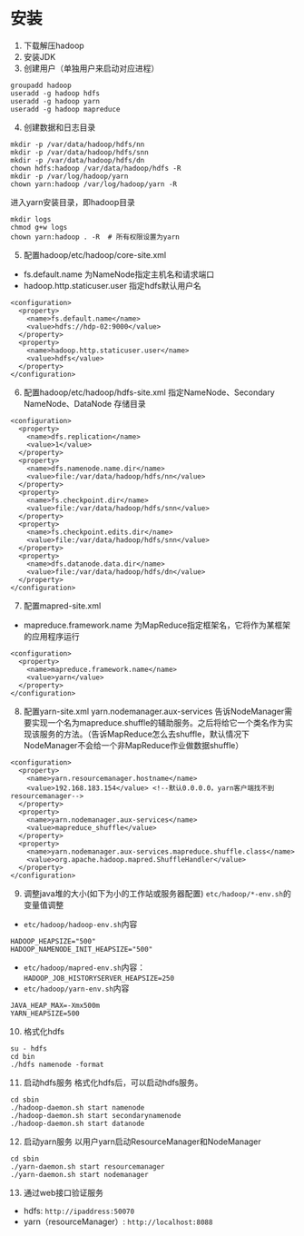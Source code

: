 # 安装

1. 下载解压hadoop
2. 安装JDK
3. 创建用户（单独用户来启动对应进程）
```
groupadd hadoop
useradd -g hadoop hdfs
useradd -g hadoop yarn
useradd -g hadoop mapreduce
```
4. 创建数据和日志目录
```
mkdir -p /var/data/hadoop/hdfs/nn
mkdir -p /var/data/hadoop/hdfs/snn
mkdir -p /var/data/hadoop/hdfs/dn
chown hdfs:hadoop /var/data/hadoop/hdfs -R
mkdir -p /var/log/hadoop/yarn
chown yarn:hadoop /var/log/hadoop/yarn -R
```
进入yarn安装目录，即hadoop目录
```
mkdir logs
chmod g+w logs
chown yarn:hadoop . -R  # 所有权限设置为yarn
```
5. 配置hadoop/etc/hadoop/core-site.xml
  * fs.default.name 为NameNode指定主机名和请求端口
  * hadoop.http.staticuser.user 指定hdfs默认用户名
```
<configuration>
  <property>
    <name>fs.default.name</name>
    <value>hdfs://hdp-02:9000</value>
  </property>
  <property>
    <name>hadoop.http.staticuser.user</name>
    <value>hdfs</value>
  </property>
</configuration>
```
6. 配置hadoop/etc/hadoop/hdfs-site.xml
指定NameNode、Secondary NameNode、DataNode 存储目录
```
<configuration>
  <property>
    <name>dfs.replication</name>
    <value>1</value>
  </property>
  <property>
    <name>dfs.namenode.name.dir</name>
    <value>file:/var/data/hadoop/hdfs/nn</value>
  </property>
  <property>
    <name>fs.checkpoint.dir</name>
    <value>file:/var/data/hadoop/hdfs/snn</value>
  </property>
  <property>
    <name>fs.checkpoint.edits.dir</name>
    <value>file:/var/data/hadoop/hdfs/snn</value>
  </property>
  <property>
    <name>dfs.datanode.data.dir</name>
    <value>file:/var/data/hadoop/hdfs/dn</value>
  </property>
</configuration>
```
7. 配置mapred-site.xml
  * mapreduce.framework.name 为MapReduce指定框架名，它将作为某框架的应用程序运行
```
<configuration>
  <property>
    <name>mapreduce.framework.name</name>
    <value>yarn</value>
  </property>
</configuration>
```
8. 配置yarn-site.xml
yarn.nodemanager.aux-services 告诉NodeManager需要实现一个名为mapreduce.shuffle的辅助服务。之后将给它一个类名作为实现该服务的方法。（告诉MapReduce怎么去shuffle，默认情况下NodeManager不会给一个非MapReduce作业做数据shuffle）
```
<configuration>
  <property>
    <name>yarn.resourcemanager.hostname</name>
    <value>192.168.183.154</value> <!--默认0.0.0.0，yarn客户端找不到resourcemanager-->
  </property>
  <property>
    <name>yarn.nodemanager.aux-services</name>
    <value>mapreduce_shuffle</value>
  </property>
  <property>
    <name>yarn.nodemanager.aux-services.mapreduce.shuffle.class</name>
    <value>org.apache.hadoop.mapred.ShuffleHandler</value>
  </property>
</configuration>
```
9. 调整java堆的大小(如下为小的工作站或服务器配置)
`etc/hadoop/*-env.sh`的变量值调整
* `etc/hadoop/hadoop-env.sh`内容
```
HADOOP_HEAPSIZE="500"
HADOOP_NAMENODE_INIT_HEAPSIZE="500"
```
* `etc/hadoop/mapred-env.sh`内容：
`HADOOP_JOB_HISTORYSERVER_HEAPSIZE=250`
* `etc/hadoop/yarn-env.sh`内容
```
JAVA_HEAP_MAX=-Xmx500m
YARN_HEAPSIZE=500
```
10. 格式化hdfs
```
su - hdfs
cd bin
./hdfs namenode -format
```
11. 启动hdfs服务
格式化hdfs后，可以启动hdfs服务。<br>
```
cd sbin
./hadoop-daemon.sh start namenode
./hadoop-daemon.sh start secondarynamenode
./hadoop-daemon.sh start datanode
```
12. 启动yarn服务
以用户yarn启动ResourceManager和NodeManager
```
cd sbin
./yarn-daemon.sh start resourcemanager
./yarn-daemon.sh start nodemanager
```
13. 通过web接口验证服务
* hdfs: `http://ipaddress:50070`
* yarn（resourceManager）: `http://localhost:8088`
